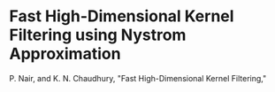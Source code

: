 # Fast High-Dimensional Kernel Filtering using Nystrom Approximation

P. Nair, and K. N. Chaudhury, "Fast High-Dimensional Kernel Filtering,"
